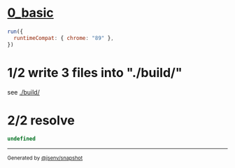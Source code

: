 # [0_basic](../../css_conditional_imports_build.test.mjs#L16)

```js
run({
  runtimeCompat: { chrome: "89" },
})
```

# 1/2 write 3 files into "./build/"

see [./build/](./build/)

# 2/2 resolve

```js
undefined
```

---

<sub>
  Generated by <a href="https://github.com/jsenv/core/tree/main/packages/independent/snapshot">@jsenv/snapshot</a>
</sub>
